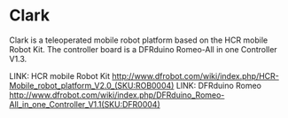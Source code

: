 # Clark
Clark is a teleoperated mobile robot platform based on the HCR mobile Robot Kit. The controller board is a DFRduino Romeo-All in one Controller V1.3.

LINK: HCR mobile Robot Kit http://www.dfrobot.com/wiki/index.php/HCR-Mobile_robot_platform_V2.0_(SKU:ROB0004)
LINK: DFRduino Romeo http://www.dfrobot.com/wiki/index.php/DFRduino_Romeo-All_in_one_Controller_V1.1(SKU:DFR0004)
